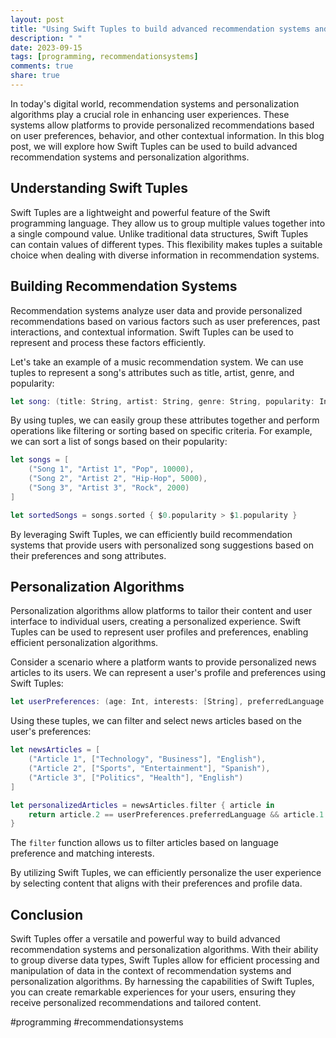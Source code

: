 ```yaml
---
layout: post
title: "Using Swift Tuples to build advanced recommendation systems and personalization algorithms."
description: " "
date: 2023-09-15
tags: [programming, recommendationsystems]
comments: true
share: true
---
```


In today's digital world, recommendation systems and personalization algorithms play a crucial role in enhancing user experiences. These systems allow platforms to provide personalized recommendations based on user preferences, behavior, and other contextual information. In this blog post, we will explore how Swift Tuples can be used to build advanced recommendation systems and personalization algorithms.

## Understanding Swift Tuples

Swift Tuples are a lightweight and powerful feature of the Swift programming language. They allow us to group multiple values together into a single compound value. Unlike traditional data structures, Swift Tuples can contain values of different types. This flexibility makes tuples a suitable choice when dealing with diverse information in recommendation systems.

## Building Recommendation Systems

Recommendation systems analyze user data and provide personalized recommendations based on various factors such as user preferences, past interactions, and contextual information. Swift Tuples can be used to represent and process these factors efficiently.

Let's take an example of a music recommendation system. We can use tuples to represent a song's attributes such as title, artist, genre, and popularity:

```swift
let song: (title: String, artist: String, genre: String, popularity: Int) = ("Some Song", "Some Artist", "Pop", 10000)
```

By using tuples, we can easily group these attributes together and perform operations like filtering or sorting based on specific criteria. For example, we can sort a list of songs based on their popularity:

```swift
let songs = [
    ("Song 1", "Artist 1", "Pop", 10000),
    ("Song 2", "Artist 2", "Hip-Hop", 5000),
    ("Song 3", "Artist 3", "Rock", 2000)
]

let sortedSongs = songs.sorted { $0.popularity > $1.popularity }
```

By leveraging Swift Tuples, we can efficiently build recommendation systems that provide users with personalized song suggestions based on their preferences and song attributes.

## Personalization Algorithms

Personalization algorithms allow platforms to tailor their content and user interface to individual users, creating a personalized experience. Swift Tuples can be used to represent user profiles and preferences, enabling efficient personalization algorithms.

Consider a scenario where a platform wants to provide personalized news articles to its users. We can represent a user's profile and preferences using Swift Tuples:

```swift
let userPreferences: (age: Int, interests: [String], preferredLanguage: String) = (25, ["Technology", "Sports"], "English")
```

Using these tuples, we can filter and select news articles based on the user's preferences:

```swift
let newsArticles = [
    ("Article 1", ["Technology", "Business"], "English"),
    ("Article 2", ["Sports", "Entertainment"], "Spanish"),
    ("Article 3", ["Politics", "Health"], "English")
]

let personalizedArticles = newsArticles.filter { article in
    return article.2 == userPreferences.preferredLanguage && article.1.contains(where: userPreferences.1.contains)
}
```

The `filter` function allows us to filter articles based on language preference and matching interests.

By utilizing Swift Tuples, we can efficiently personalize the user experience by selecting content that aligns with their preferences and profile data.

## Conclusion

Swift Tuples offer a versatile and powerful way to build advanced recommendation systems and personalization algorithms. With their ability to group diverse data types, Swift Tuples allow for efficient processing and manipulation of data in the context of recommendation systems and personalization algorithms. By harnessing the capabilities of Swift Tuples, you can create remarkable experiences for your users, ensuring they receive personalized recommendations and tailored content.

#programming #recommendationsystems